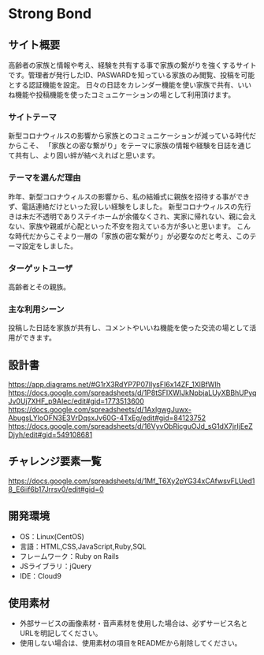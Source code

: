 # Strong Bond

## サイト概要
高齢者の家族と情報や考え、経験を共有する事で家族の繋がりを強くするサイトです。管理者が発行したID、PASWARDを知っている家族のみ閲覧、投稿を可能とする認証機能を設定。
日々の日誌をカレンダー機能を使い家族で共有、いいね機能や投稿機能を使ったコミュニケーションの場として利用頂けます。

### サイトテーマ
新型コロナウィルスの影響から家族とのコミュニケーションが減っている時代だからこそ、
「家族との密な繋がり」をテーマに家族の情報や経験を日誌を通じて共有し、より固い絆が結べえればと思います。

### テーマを選んだ理由
昨年、新型コロナウィルスの影響から、私の結婚式に親族を招待する事ができず、電話連絡だけといった寂しい経験をしました。
新型コロナウィルスの先行きは未だ不透明でありステイホームが余儀なくされ、実家に帰れない、親に会えない、家族や親戚が心配といった不安を抱えている方が多いと思います。
こんな時代だからこそより一層の「家族の密な繋がり」が必要なのだと考え、このテーマ設定をしました。

### ターゲットユーザ
高齢者とその親族。

### 主な利用シーン
投稿した日誌を家族が共有し、コメントやいいね機能を使った交流の場として活用ができます。

## 設計書
https://app.diagrams.net/#G1rX3RdYP7P07IlysFI6x14ZF_1XlBfWIh
https://docs.google.com/spreadsheets/d/1P8tSFIXWIJkNpbjaLUyXBBhUPyqJv0Uj7XHF_p9AIec/edit#gid=1773513600
https://docs.google.com/spreadsheets/d/1AxlgwgJuwx-AbugsLYloOFN3E3VrDqsxJv60G-4TxEg/edit#gid=84123752
https://docs.google.com/spreadsheets/d/16VyvObRicguOJd_sG1dX7jrIjEeZDjyh/edit#gid=549108681

## チャレンジ要素一覧
https://docs.google.com/spreadsheets/d/1Mf_T6Xy2pYG34xCAfwsvFLUed18_E6iif6b17Jrrsv0/edit#gid=0

## 開発環境
- OS：Linux(CentOS)
- 言語：HTML,CSS,JavaScript,Ruby,SQL
- フレームワーク：Ruby on Rails
- JSライブラリ：jQuery
- IDE：Cloud9

## 使用素材
- 外部サービスの画像素材・音声素材を使用した場合は、必ずサービス名とURLを明記してください。
- 使用しない場合は、使用素材の項目をREADMEから削除してください。